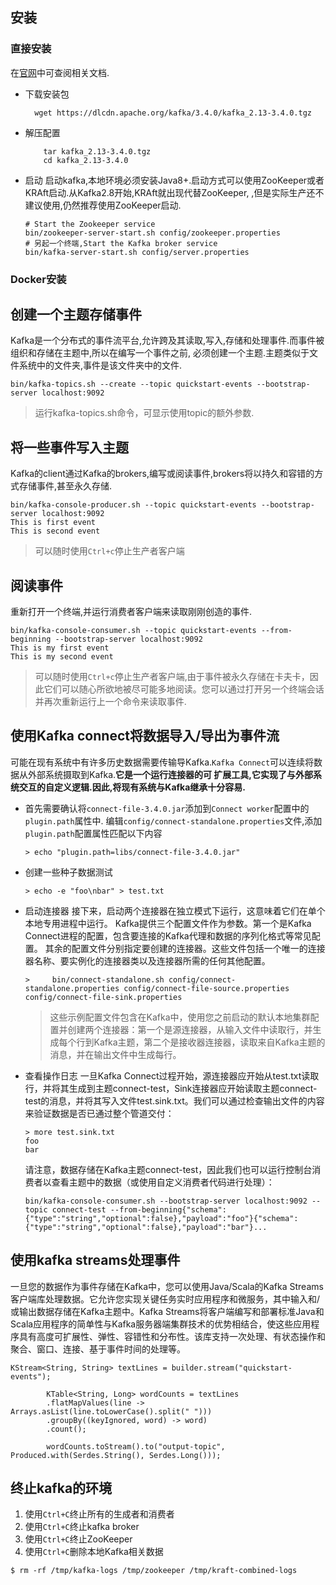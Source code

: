 ## 安装
### 直接安装
在[官网](https://kafka.apache.org/quickstart)中可查阅相关文档.

* 下载安装包
  ```shell
    wget https://dlcdn.apache.org/kafka/3.4.0/kafka_2.13-3.4.0.tgz 
  ```
* 解压配置
  ```shell
      tar kafka_2.13-3.4.0.tgz
      cd kafka_2.13-3.4.0
  ```
* 启动
  启动kafka,本地环境必须安装Java8+.启动方式可以使用ZooKeeper或者KRAft启动.从Kafka2.8开始,KRAft就出现代替ZooKeeper,
  ,但是实际生产还不建议使用,仍然推荐使用ZooKeeper启动.
  ```shell
  # Start the Zookeeper service
  bin/zookeeper-server-start.sh config/zookeeper.properties
  # 另起一个终端,Start the Kafka broker service
  bin/kafka-server-start.sh config/server.properties
  ```

### Docker安装



## 创建一个主题存储事件
Kafka是一个分布式的事件流平台,允许跨及其读取,写入,存储和处理事件.而事件被组织和存储在主题中,所以在编写一个事件之前,
必须创建一个主题.主题类似于文件系统中的文件夹,事件是该文件夹中的文件.
```shell
bin/kafka-topics.sh --create --topic quickstart-events --bootstrap-server localhost:9092
```
> 运行kafka-topics.sh命令，可显示使用topic的额外参数.

## 将一些事件写入主题
Kafka的client通过Kafka的brokers,编写或阅读事件,brokers将以持久和容错的方式存储事件,甚至永久存储.
```shell
bin/kafka-console-producer.sh --topic quickstart-events --bootstrap-server localhost:9092
This is first event
This is second event
```
> 可以随时使用`Ctrl+c`停止生产者客户端

## 阅读事件
重新打开一个终端,并运行消费者客户端来读取刚刚创造的事件.
```shell
bin/kafka-console-consumer.sh --topic quickstart-events --from-beginning --bootstrap-server localhost:9092
This is my first event
This is my second event
```
> 可以随时使用`Ctrl+c`停止生产者客户端,由于事件被永久存储在卡夫卡，因此它们可以随心所欲地被尽可能多地阅读。您可以通过打开另一个终端会话并再次重新运行上一个命令来读取事件.

## 使用Kafka connect将数据导入/导出为事件流
可能在现有系统中有许多历史数据需要传输导Kafka.`Kafka Connect`可以连续将数据从外部系统摄取到Kafka.**它是一个运行连接器的可
扩展工具,它实现了与外部系统交互的自定义逻辑.因此,将现有系统与Kafka继承十分容易.**
* 首先需要确认将`connect-file-3.4.0.jar`添加到`Connect worker`配置中的`plugin.path`属性中.
  编辑`config/connect-standalone.properties`文件,添加`plugin.path`配置属性匹配以下内容
  ```shell
  > echo "plugin.path=libs/connect-file-3.4.0.jar"
  ```
* 创建一些种子数据测试
  ```shell
  > echo -e "foo\nbar" > test.txt
  ```
* 启动连接器
  接下来，启动两个连接器在独立模式下运行，这意味着它们在单个本地专用进程中运行。
  Kafka提供三个配置文件作为参数。第一个是Kafka Connect进程的配置，包含要连接的Kafka代理和数据的序列化格式等常见配置。
  其余的配置文件分别指定要创建的连接器。这些文件包括一个唯一的连接器名称、要实例化的连接器类以及连接器所需的任何其他配置。
  ```shell
  >     bin/connect-standalone.sh config/connect-standalone.properties config/connect-file-source.properties config/connect-file-sink.properties
  ```
  > 这些示例配置文件包含在Kafka中，使用您之前启动的默认本地集群配置并创建两个连接器：第一个是源连接器，从输入文件中读取行，并生成每个行到Kafka主题，第二个是接收器连接器，读取来自Kafka主题的消息，并在输出文件中生成每行。
* 查看操作日志
  一旦Kafka Connect过程开始，源连接器应开始从test.txt读取行，并将其生成到主题connect-test，Sink连接器应开始读取主题connect-test的消息，并将其写入文件test.sink.txt。我们可以通过检查输出文件的内容来验证数据是否已通过整个管道交付：
  ```shell
  > more test.sink.txt
  foo
  bar
  ```
  请注意，数据存储在Kafka主题connect-test，因此我们也可以运行控制台消费者以查看主题中的数据（或使用自定义消费者代码进行处理）：
  ```shell
  bin/kafka-console-consumer.sh --bootstrap-server localhost:9092 --topic connect-test --from-beginning{"schema":{"type":"string","optional":false},"payload":"foo"}{"schema":{"type":"string","optional":false},"payload":"bar"}...
  ```

## 使用kafka streams处理事件
一旦您的数据作为事件存储在Kafka中，您可以使用Java/Scala的Kafka Streams客户端库处理数据。它允许您实现关键任务实时应用程序和微服务，其中输入和/或输出数据存储在Kafka主题中。Kafka Streams将客户端编写和部署标准Java和Scala应用程序的简单性与Kafka服务器端集群技术的优势相结合，使这些应用程序具有高度可扩展性、弹性、容错性和分布性。该库支持一次处理、有状态操作和聚合、窗口、连接、基于事件时间的处理等。
```shell
KStream<String, String> textLines = builder.stream("quickstart-events");

        KTable<String, Long> wordCounts = textLines
        .flatMapValues(line -> Arrays.asList(line.toLowerCase().split(" ")))
        .groupBy((keyIgnored, word) -> word)
        .count();

        wordCounts.toStream().to("output-topic", Produced.with(Serdes.String(), Serdes.Long()));
```

## 终止kafka的环境
1. 使用`Ctrl+C`终止所有的生成者和消费者
2. 使用`Ctrl+C`终止kafka broker
3. 使用`Ctrl+C`终止ZooKeeper
4. 使用`Ctrl+C`删除本地Kafka相关数据
  ```shell
  $ rm -rf /tmp/kafka-logs /tmp/zookeeper /tmp/kraft-combined-logs
  ```